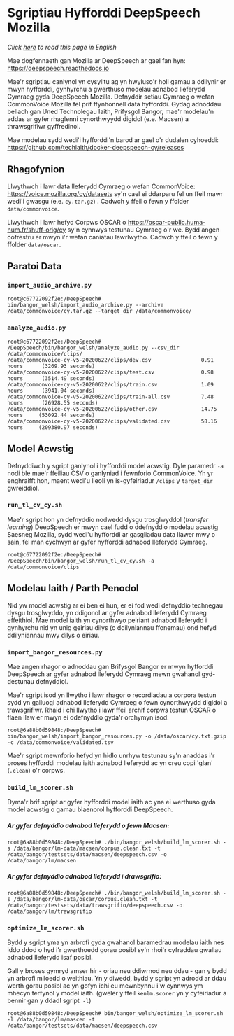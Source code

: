 # Sgriptiau Hyfforddi DeepSpeech Mozilla

*Click [here](README_EN.md) to read this page in English*

Mae dogfennaeth gan Mozilla ar DeepSpeech ar gael fan hyn: https://deepspeech.readthedocs.io 

Mae'r sgriptiau canlynol yn cysylltu ag yn hwyluso'r holl gamau a ddilynir er mwyn hyfforddi, gynhyrchu a gwerthuso modelau adnabod lleferydd Cymraeg gyda DeepSpeech Mozilla. Defnyddir setiau Cymraeg o wefan CommonVoice Mozilla fel prif ffynhonnell data hyfforddi. Gydag adnoddau bellach gan Uned Technolegau Iaith, Prifysgol Bangor, mae'r modelau'n addas ar gyfer rhaglenni cynorthwyydd digidol (e.e. Macsen) a thrawsgrifiwr gyffredinol. 

Mae modelau sydd wedi'i hyfforddi'n barod ar gael o'r dudalen cyhoeddi: https://github.com/techiaith/docker-deepspeech-cy/releases


## Rhagofynion

Llwythwch i lawr data lleferydd Cymraeg o wefan CommonVoice: https://voice.mozilla.org/cy/datasets sy'n cael ei ddarparu fel un ffeil mawr wedi'i gwasgu (e.e. `cy.tar.gz`) . Cadwch y ffeil o fewn y ffolder `data/commonvoice`. 

Llwythwch i lawr hefyd Corpws OSCAR o https://oscar-public.huma-num.fr/shuff-orig/cy sy'n cynnwys testunau Cymraeg o'r we. Bydd angen cofrestru er mwyn i'r wefan caniatau lawrlwytho. Cadwch y ffeil o fewn y ffolder `data/oscar`. 


## Paratoi Data

### `import_audio_archive.py`

```shell
root@c67722092f2e:/DeepSpeech# bin/bangor_welsh/import_audio_archive.py --archive /data/commonvoice/cy.tar.gz --target_dir /data/commonvoice/
```

### `analyze_audio.py`

```shell
root@c67722092f2e:/DeepSpeech# /DeepSpeech/bin/bangor_welsh/analyze_audio.py --csv_dir /data/commonvoice/clips/
/data/commonvoice-cy-v5-20200622/clips/dev.csv                0.91 hours      (3269.93 seconds)
/data/commonvoice-cy-v5-20200622/clips/test.csv               0.98 hours      (3514.49 seconds)
/data/commonvoice-cy-v5-20200622/clips/train.csv              1.09 hours      (3941.04 seconds)
/data/commonvoice-cy-v5-20200622/clips/train-all.csv          7.48 hours      (26928.55 seconds)
/data/commonvoice-cy-v5-20200622/clips/other.csv              14.75 hours     (53092.44 seconds)
/data/commonvoice-cy-v5-20200622/clips/validated.csv          58.16 hours     (209380.97 seconds)
```

## Model Acwstig

Defnyddiwch y sgript ganlynol i hyfforddi model acwstig. Dyle paramedr `-a` nodi ble mae'r ffeiliau CSV o ganlyniad i fewnforio CommonVoice. Yn yr enghraifft hon, maent wedi'u lleoli yn is-gyfeiriadur `/clips` y `target_dir` gwreiddiol.

### `run_tl_cv_cy.sh`

Mae'r sgript hon yn defnyddio nodwedd dysgu trosglwyddol (*transfer learning*) DeepSpeech er mwyn cael fudd o ddefnyddio modelau acwstig Saesneg Mozilla, sydd wedi'u hyfforddi ar gasgliadau data llawer mwy o sain, fel man cychwyn ar gyfer hyfforddi adnabod lleferydd Cymraeg.

```shell
root@c67722092f2e:/DeepSpeech# /DeepSpeech/bin/bangor_welsh/run_tl_cv_cy.sh -a /data/commonvoice/clips
```


## Modelau Iaith / Parth Penodol

Nid yw model acwstig ar ei ben ei hun, er ei fod wedi defnyddio technegau dysgu trosglwyddo, yn ddigonol ar gyfer adnabod lleferydd Cymraeg effeithiol. Mae model iaith yn cynorthwyo peiriant adnabod lleferydd i gynhyrchu nid yn unig geiriau dilys (o ddilyniannau ffonemau) ond hefyd ddilyniannau mwy dilys o eiriau.

### `import_bangor_resources.py`

Mae angen rhagor o adnoddau gan Brifysgol Bangor er mwyn hyfforddi DeepSpeech ar gyfer adnabod lleferydd Cymraeg mewn gwahanol gyd-destunau defnyddiol. 

Mae'r sgript isod yn llwytho i lawr rhagor o recordiadau a corpora testun sydd yn galluogi adnabod lleferydd Cymraeg o fewn cynorthwyydd digidol a trawsgrifiwr. Rhaid i chi llwytho i lawr ffeil archif corpws testun OSCAR o flaen llaw er mwyn ei ddefnyddio gyda'r orchymyn isod:

```shell
root@6a88b0d59848:/DeepSpeech# bin/bangor_welsh/import_bangor_resources.py -o /data/oscar/cy.txt.gzip -c /data/commonvoice/validated.tsv
```

Mae'r sgript mewnforio hefyd yn hidlo unrhyw testunau sy'n anaddas i'r proses hyfforddi modelau iaith adnabod lleferydd ac yn creu copi 'glan' (`.clean`) o'r corpws. 


### `build_lm_scorer.sh`

Dyma'r brif sgript ar gyfer hyfforddi model iaith ac yna ei werthuso gyda model acwstig o gamau blaenorol hyfforddi DeepSpeech. 

##### Ar gyfer defnyddio adnabod lleferydd o fewn Macsen:
```shell
root@6a88b0d59848:/DeepSpeech# ./bin/bangor_welsh/build_lm_scorer.sh -s /data/bangor/lm-data/macsen/corpus.clean.txt -t /data/bangor/testsets/data/macsen/deepspeech.csv -o /data/bangor/lm/macsen
```

##### Ar gyfer defnyddio adnabod lleferydd i drawsgrifio:
```shell
root@6a88b0d59848:/DeepSpeech# ./bin/bangor_welsh/build_lm_scorer.sh -s /data/bangor/lm-data/oscar/corpus.clean.txt -t /data/bangor/testsets/data/trawsgrifio/deepspeech.csv -o /data/bangor/lm/trawsgrifio
```



### `optimize_lm_scorer.sh`

Bydd y sgript yma yn arbrofi gyda gwahanol baramedrau modelau iaith nes iddo ddod o hyd i'r gwerthoedd gorau posibl sy'n rhoi'r cyfraddau gwallau adnabod lleferydd isaf posibl.
 
Gall y broses gymryd amser hir - oriau neu ddiwrnod neu ddau - gan y bydd yn arbrofi miloedd o weithiau. Yn y diwedd, bydd y sgript yn adrodd ar ddau werth gorau posibl ac yn gofyn ichi eu mewnbynnu i'w cynnwys ym mhecyn terfynol y model iaith. (gweler y ffeil `kenlm.scorer` yn y cyfeiriadur a bennir gan y ddadl sgript` -l`)

```shell
root@6a88b0d59848:/DeepSpeech# bin/bangor_welsh/optimize_lm_scorer.sh -l /data/bangor/lm/mascen -t /data/bangor/testsets/data/macsen/deepspeech.csv
```
